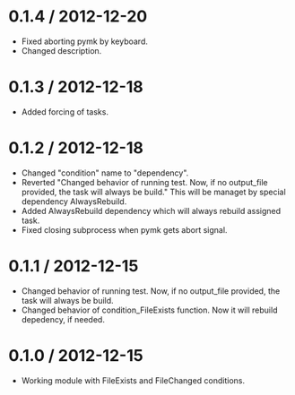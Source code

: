 0.1.4 / 2012-12-20
==================

  * Fixed aborting pymk by keyboard.
  * Changed description.

0.1.3 / 2012-12-18
==================

  * Added forcing of tasks.

0.1.2 / 2012-12-18
==================

  * Changed "condition" name to "dependency".
  * Reverted "Changed behavior of running test. Now, if no output_file provided, the task
    will always be build." This will be managet by special dependency AlwaysRebuild.
  * Added AlwaysRebuild dependency which will always rebuild assigned task.
  * Fixed closing subprocess when pymk gets abort signal.

0.1.1 / 2012-12-15
==================

  * Changed behavior of running test. Now, if no output_file provided, the task
    will always be build.
  * Changed behavior of condition_FileExists function. Now it will rebuild depedency,
    if needed.

0.1.0 / 2012-12-15
==================

  * Working module with FileExists and FileChanged conditions.
